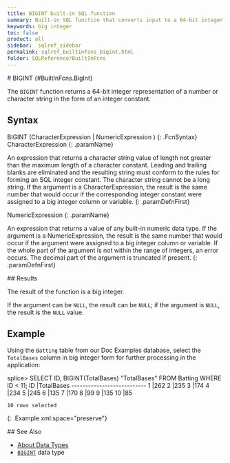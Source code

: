 ```yaml
---
title: BIGINT built-in SQL function
summary: Built-in SQL function that converts input to a 64-bit integer representation
keywords: big integer
toc: false
product: all
sidebar:  sqlref_sidebar
permalink: sqlref_builtinfcns_bigint.html
folder: SQLReference/BuiltInFcns
---
```

<section>
<div class="TopicContent" data-swiftype-index="true" markdown="1">
# BIGINT   {#BuiltInFcns.BigInt}

The `BIGINT` function returns a 64-bit integer representation of a
number or character string in the form of an integer constant.

## Syntax

<div class="fcnWrapperWide" markdown="1">
    BIGINT (CharacterExpression | NumericExpression ) 
{: .FcnSyntax}

</div>
<div class="paramList" markdown="1">
CharacterExpression
{: .paramName}

An expression that returns a character string value of length not
greater than the maximum length of a character constant. Leading and
trailing blanks are eliminated and the resulting string must conform to
the rules for forming an SQL integer constant. The character string
cannot be a long string. If the argument is a CharacterExpression, the
result is the same number that would occur if the corresponding integer
constant were assigned to a big integer column or variable.
{: .paramDefnFirst}

NumericExpression
{: .paramName}

An expression that returns a value of any built-in numeric data type. If
the argument is a NumericExpression, the result is the same number that
would occur if the argument were assigned to a big integer column or
variable. If the whole part of the argument is not within the range of
integers, an error occurs. The decimal part of the argument is truncated
if present.
{: .paramDefnFirst}

</div>
## Results

The result of the function is a big integer.

If the argument can be `NULL`, the result can be `NULL`; if the argument
is `NULL`, the result is the `NULL` value.

## Example

Using the `Batting` table from our Doc Examples database, select the
`TotalBases` column in big integer form for further processing in the
application:

<div class="preWrapper" markdown="1">
    splice> SELECT ID, BIGINT(TotalBases) "TotalBases"
       FROM Batting
       WHERE ID < 11;
    ID    |TotalBases
    ---------------------------
    1     |262
    2     |235
    3     |174
    4     |234
    5     |245
    6     |135
    7     |170
    8     |99
    9     |135
    10    |85
    
    10 rows selected
{: .Example xml:space="preserve"}

</div>
## See Also

* [About Data Types](sqlref_datatypes_numerictypes.html)
* [`BIGINT`](sqlref_builtinfcns_bigint.html) data type

</div>
</section>

